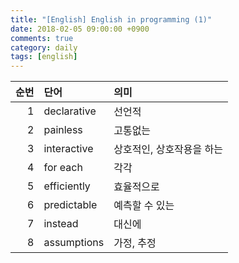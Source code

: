 ```yaml
---
title: "[English] English in programming (1)"
date: 2018-02-05 09:00:00 +0900
comments: true
category: daily
tags: [english]
---
```


|순번|단어|의미|
|---:|:--|:--|
|1|declarative|선언적|
|2|painless|고통없는|
|3|interactive|상호적인, 상호작용을 하는|
|4|for each|각각|
|5|efficiently|효율적으로|
|6|predictable|예측할 수 있는|
|7|instead|대신에|
|8|assumptions|가정, 추정|
